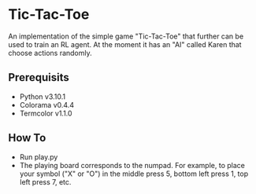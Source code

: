 # Tic-Tac-Toe
An implementation of the simple game "Tic-Tac-Toe" that further can be used to train an RL agent. At the moment it has an "AI" called Karen that choose actions randomly.

## Prerequisits
* Python v3.10.1
* Colorama v0.4.4
* Termcolor v1.1.0

## How To
* Run play.py
* The playing board corresponds to the numpad. For example, to place your symbol ("X" or "O") in the middle press 5, bottom left press 1, top left press 7, etc.

